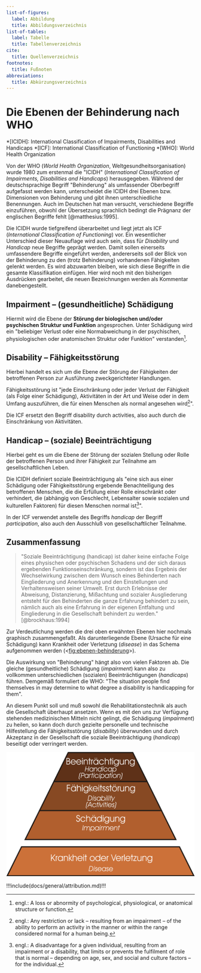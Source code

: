 ```yaml
---
list-of-figures:
  label: Abbildung
  title: Abbildungsverzeichnis
list-of-tables:
  label: Tabelle
  title: Tabellenverzeichnis
cite:
  title: Quellenverzeichnis
footnotes:
  title: Fußnoten
abbreviations:
  title: Abkürzungsverzeichnis
---
```


# Die Ebenen der Behinderung nach WHO

*[ICIDH]: International Classification of Impairments, Disabilities and Handicaps
*[ICF]: International Classification of Functioning
*[WHO]: World Health Organization

Von der WHO (_World Health Organization_, Weltgesundheitsorganisation) wurde 1980 zum erstenmal die "ICIDH" (_International Classification of Impairments, Disabilities and Handicaps_) herausgegeben.
Während der deutschsprachige Begriff "Behinderung" als umfassender Oberbegriff aufgefasst werden kann, unterscheidet die ICIDH drei Ebenen bzw. Dimensionen von Behinderung und gibt ihnen unterschiedliche Benennungen.
Auch im Deutschen hat man versucht, verschiedene Begriffe einzuführen, obwohl der Übersetzung sprachlich bedingt die Prägnanz der englischen Begriffe fehlt [@matthesius:1995].


Die ICIDH wurde tiefgreifend überarbeitet und liegt jetzt als ICF (_International Classification of Functioning_) vor.
Ein wesentlicher Unterschied dieser Neuauflage wird auch sein, dass für _Disability_ und _Handicap_ neue Begriffe geprägt werden.
Damit sollen einerseits umfassendere Begriffe eingeführt werden, andererseits soll der Blick von der Behinderung zu den (trotz Behinderung) vorhandenen Fähigkeiten gelenkt werden.
Es wird abzuwarten bleiben, wie sich diese Begriffe in die gesamte Klassifikation einfügen.
Hier wird noch mit den bisherigen Ausdrücken gearbeitet, die neuen Bezeichnungen werden als Kommentar danebengestellt.

## Impairment – (gesundheitliche) Schädigung

Hiermit wird die Ebene der **Störung der biologischen und/oder psychischen Struktur und Funktion** angesprochen.
Unter Schädigung wird ein "beliebiger Verlust oder eine Normabweichung in der psychischen, physiologischen oder anatomischen Struktur oder Funktion" verstanden[^1].

[^1]: engl.: A loss or abnormity of psychological, physiological, or anatomical structure or function.

## Disability – Fähigkeitsstörung

Hierbei handelt es sich um die Ebene der Störung der Fähigkeiten der betroffenen Person zur Ausführung zweckgerichteter Handlungen.

Fähigkeitsstörung ist "jede Einschränkung oder jeder Verlust der Fähigkeit (als Folge einer Schädigung), Aktivitäten in der Art und Weise oder in dem Umfang auszuführen, die für einen Menschen als normal angesehen wird[^2]".

Die ICF ersetzt den Begriff disability durch activities, also auch durch die Einschränkung von Aktivitäten.

## Handicap – (soziale) Beeinträchtigung

Hierbei geht es um die Ebene der Störung der sozialen Stellung oder Rolle der betroffenen Person und ihrer Fähigkeit zur Teilnahme am gesellschaftlichen Leben.

Die ICIDH definiert soziale Beeinträchtigung als "eine sich aus einer Schädigung oder Fähigkeitsstörung ergebende Benachteiligung des betroffenen Menschen, die die Erfüllung einer Rolle einschränkt oder verhindert, die (abhängig von Geschlecht, Lebensalter sowie sozialen und kulturellen Faktoren) für diesen Menschen normal ist[^3]".

In der ICF verwendet anstelle des Begriffs _handicap_ der Begriff _participation_, also auch den Ausschluß von gesellschaftlicher Teilnahme.

## Zusammenfassung

> "Soziale Beeinträchtigung (handicap) ist daher keine einfache Folge eines physischen oder psychischen Schadens und der sich daraus ergebenden Funktionseinschränkung, sondern ist das Ergebnis der Wechselwirkung zwischen dem Wunsch eines Behinderten nach Eingliederung und Anerkennung und den Einstellungen und Verhaltensweisen seiner Umwelt.
> Erst durch Erlebnisse der Abweisung, Distanzierung, Mißachtung und sozialer Ausgliederung entsteht für den Behinderten die ganze Erfahrung behindert zu sein, nämlich auch als eine Erfahrung in der eigenen Entfaltung und Eingliederung in die Gesellschaft behindert zu werden." [@brockhaus:1994]


Zur Verdeutlichung werden die drei oben erwähnten Ebenen hier nochmals graphisch zusammengefaßt.
Als darunterliegende Ebene (Ursache für eine Schädigung) kann Krankheit oder Verletzung (_disease_) in das Schema aufgenommen werden (<<fig:ebenen-behinderung>>).

Die Auswirkung von "Behinderung" hängt also von vielen Faktoren ab.
Die gleiche (gesundheitliche) Schädigung (_impairment_) kann also zu vollkommen unterschiedlichen (sozialen) Beeinträchtigungen (_handicaps_) führen.
Demgemäß formuliert die WHO: "The situation people find themselves in may determine to what degree a disability is handicapping for them".

An diesem Punkt soll und muß sowohl die Rehabilitationstechnik als auch die Gesellschaft überhaupt ansetzen.
Wenn es mit den uns zur Verfügung stehenden medizinischen Mitteln nicht gelingt, die Schädigung (_impairment_) zu heilen, so kann doch durch gezielte personelle und technische Hilfestellung die Fähigkeitsstörung (_disability_) überwunden und durch Akzeptanz in der Gesellschaft die soziale Beeinträchtigung (_handicap_) beseitigt oder verringert werden.

[^2]: engl.: Any restriction or lack – resulting from an impairment – of the ability to perform an activity in the manner or within the range considered normal for a human being.
[^3]: engl.: A disadvantage for a given individual, resulting from an impairment or a disability, that limits or prevents the fulfilment of role that is normal – depending on age, sex, and social and culture factors – for the individual.

![Die Ebenen der Behinderung und die zugrundeliegende Ursache.](./pics/02/ebenen-der-behinderung-und-ursachen.svg "ebenen-behinderung#Die Ebenen der Behinderung und die zugrundeliegende Ursache [@zagler:2008].")

!!!include(docs/general/attribution.md)!!!